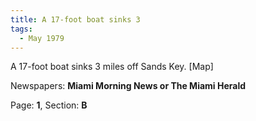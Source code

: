 ```yaml
---  
title: A 17-foot boat sinks 3  
tags:  
  - May 1979  
---  
```

  
A 17-foot boat sinks 3 miles off Sands Key. [Map]  
  
Newspapers: **Miami Morning News or The Miami Herald**  
  
Page: **1**, Section: **B** 
